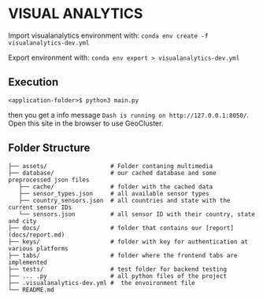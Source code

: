 # VISUAL ANALYTICS

Import visualanalytics environment with: ```conda env create -f visualanalytics-dev.yml```

Export environment with: ```conda env export > visualanalytics-dev.yml```

## Execution

```
<application-folder>$ python3 main.py
```
then you get a info message `Dash is running on http://127.0.0.1:8050/`.
Open this site in the browser to use GeoCluster. 

## Folder Structure

```
├── assets/                  # Folder contaning multimedia
├── database/                # our cached database and some preprocessed json files
   ├── cache/                # folder with the cached data
   ├── sensor_types.json     # all available sensor types
   ├── country_sensors.json  # all countries and state with the current sensor IDs
   └── sensors.json          # all sensor ID with their country, state and city
├── docs/                    # folder that contains our [report](docs/report.md)
├── keys/                    # folder with key for authentication at various platforms
├── tabs/                    # folder where the frontend tabs are implemented
├── tests/                   # test folder for backend testing
├── ... .py					 # all python files of the project
├── .visualanalytics-dev.yml #  the envoironment file
└── README.md
```

